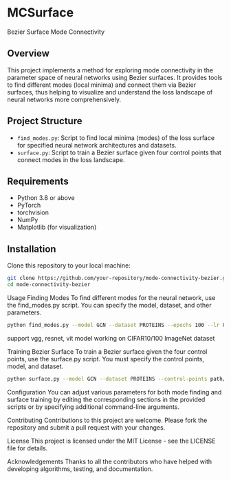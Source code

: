 # MCSurface

Bezier Surface Mode Connectivity

## Overview
This project implements a method for exploring mode connectivity in the parameter space of neural networks using Bezier surfaces. It provides tools to find different modes (local minima) and connect them via Bezier surfaces, thus helping to visualize and understand the loss landscape of neural networks more comprehensively.

## Project Structure

- `find_modes.py`: Script to find local minima (modes) of the loss surface for specified neural network architectures and datasets.
- `surface.py`: Script to train a Bezier surface given four control points that connect modes in the loss landscape.

## Requirements

- Python 3.8 or above
- PyTorch
- torchvision
- NumPy
- Matplotlib (for visualization)

## Installation

Clone this repository to your local machine:

```bash
git clone https://github.com/your-repository/mode-connectivity-bezier.git
cd mode-connectivity-bezier
```

Usage
Finding Modes
To find different modes for the neural network, use the find_modes.py script. You can specify the model, dataset, and other parameters.
```bash
python find_modes.py --model GCN --dataset PROTEINS --epochs 100 --lr 0.01
```

support vgg, resnet, vit model working on CIFAR10/100 ImageNet dataset


Training Bezier Surface
To train a Bezier surface given the four control points, use the surface.py script. You must specify the control points, model, and dataset.
```bash
python surface.py --model GCN --dataset PROTEINS --control-points path/to/control_points.npy
```

Configuration
You can adjust various parameters for both mode finding and surface training by editing the corresponding sections in the provided scripts or by specifying additional command-line arguments.

Contributing
Contributions to this project are welcome. Please fork the repository and submit a pull request with your changes.

License
This project is licensed under the MIT License - see the LICENSE file for details.

Acknowledgements
Thanks to all the contributors who have helped with developing algorithms, testing, and documentation.

